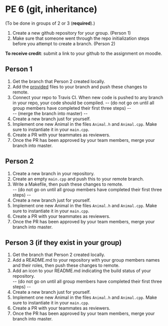 PE 6 (git, inheritance)
==============

(To be done in groups of 2 or 3 (__required__).)

1. Create a new github repository for your group. (Person 1)
2. Make sure that someone went through the repo initialization steps before you attempt to create a branch. (Person 2)

__To receive credit__: submit a link to your github to the assignment on moodle.

Person 1
------
1. Get the branch that Person 2 created locally.
2. Add the [provided](../lectures/9_inheritance_part1/animals/) files to your branch and push these changes to remote.
3. Connect your repo to Travis CI. When new code is pushed to any branch in your repo, your code should be compiled.
-- (do not go on until all group members have completed their first three steps) --  
-- (merge the branch into master) --
4. Create a new branch just for yourself.
5. Implement one new Animal in the files `Animal.h` and `Animal.cpp`. Make sure to instantiate it in your `main.cpp`.
6. Create a PR with your teammates as reviewers.
7. Once the PR has been approved by your team members, merge your branch into master.


Person 2
------
1. Create a new branch in your repository.
2. Create an empty `main.cpp` and push this to your remote branch.
3. Write a Makefile, then push these changes to remote.   
-- (do not go on until all group members have completed their first three steps) --
4. Create a new branch just for yourself.
5. Implement one new Animal in the files `Animal.h` and `Animal.cpp`. Make sure to instantiate it in your `main.cpp`.
6. Create a PR with your teammates as reviewers.
7. Once the PR has been approved by your team members, merge your branch into master.



Person 3 (if they exist in your group)
------
1. Get the branch that Person 2 created locally.
2. Add a README.md to your repository with your group members names and their roles, then push these changes to remote.
3. Add an icon to your README.md indicating the build status of your repository.  
-- (do not go on until all group members have completed their first three steps) --
4. Create a new branch just for yourself.
5. Implement one new Animal in the files `Animal.h` and `Animal.cpp`. Make sure to instantiate it in your `main.cpp`.
6. Create a PR with your teammates as reviewers.
7. Once the PR has been approved by your team members, merge your branch into master.
